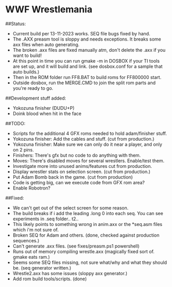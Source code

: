 # WWF Wrestlemania

##Status:
- Current build per 13-11-2023 works. SEQ file bugs fixed by hand.
- The .AXX preasm tool is sloppy and needs exceptions. It breaks some axx files when auto generating.
- The broken .axx files are fixed manually atm, don't delete the .axx if you want to build!
- At this point in time you can run gmake -m in DOSBOX if your TI tools are set up, and it will build and link. (see dosbox.conf for a sample that auto builds.)
- Then in the ROM folder run FF8.BAT to build roms for FF800000 start.
- Outside dosbox, run the MERGE.CMD to join the split rom parts and you're ready to go.

##Development stuff added:
- Yokozuna finisher (DUDU+P)
- Doink blood when hit in the face

##TODO:
- Scripts for the additional 4 GFX roms needed to hold adam/finisher stuff.
- Yokozuna finisher: Add the cables and stuff. (cut from production.)
- Yokozuna finisher: Make sure we can only do it near a player, and only on 2 pins.
- Finishers: There's gfx but no code to do anything with them.
- Moves: There's disabled moves for several wrestlers. Enable/test them.
- Investigate more into unused anims/features cut from production.
- Display wrestler stats on selection screen. (cut from production.)
- Put Adam Bomb back in the game. (cut from production)
- Code is getting big, can we execute code from GFX rom area?
- Enable Robotron?

##Fixed:
- We can't get out of the select screen for some reason.
- The build breaks if i add the leading .long 0 into each seq. You can see experiments in .seq folder.. t2..
- This likely points to something wrong in anim.axx or the *seq.asm files which i'm not sure of.
- Broken SEQ for Adam and others. (done, checked against production sequences.)
- Can't generate .axx files. (see fixes/preasm.ps1 powershell)
- Runs out of memory compiling wrestle.axx (magically fixed sort of. gmake eats ram.)
- Seems some SEQ files missing, not sure what/why and what they should be. (seq generator written.)
- Wrestle2.axx has some issues (sloppy axx generator.)
- Add rom build tools/scripts. (done)





